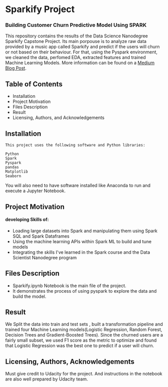 # Sparkify Project
### Building Customer Churn Predictive Model Using SPARK

 This repository contains the results of the Data Science Nanodegree Sparkify Capstone Project. Its main porpouse is to analyze raw data provided by a music app called Sparkify and predict if the users will churn or not based on their behaviour. For that, using the Pyspark environment, we cleaned the data, perfomed EDA, extracted features and trained Machine Learning Models.  More information can be found on a [Medium Blog Post](https://medium.com/@pedromelonet22/sparkify-churn-prediction-in-a-music-app-using-pyspark-a8daf634bf7c).


## Table of Contents
  - Installation
  - Project Motivation
  - Files Description
  - Result
  - Licensing, Authors, and Acknowledgements
  
  
## Installation
  
    This project uses the following software and Python libraries:

    Python
    Spark
    Pyspark
    pandas
    Matplotlib
    Seaborn

You will also need to have software installed like Anaconda to run and execute a Jupyter Notebook.

## Project Motivation

#### developing Skills of:

- Loading large datasets into Spark and manipulating them using Spark SQL and Spark Dataframes
- Using the machine learning APIs within Spark ML to build and tune models
- Integrating the skills I've learned in the Spark course and the Data Scientist Nanodegree program

## Files Description

- Sparkify.ipynb Notebook is the main file of the project.
- It demonstrates the process of using pyspark to explore the data and build the model.

## Result
We Split the data into train and test sets , built a transformation pipeline and trained four Machine Learning models(Logistic Regression, Random Forest, Decision Trees and Gradient-Boosted Trees).
Since the churned users are a fairly small subset, we used F1 score as the metric to optimize and found that Logistic Regression was the best one to predict if a user will churn. 


## Licensing, Authors, Acknowledgements

Must give credit to Udacity for the project. And instructions in the notebook are also well prepared by Udacity team.
